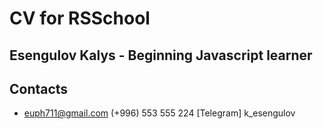 # CV for RSSchool
## Esengulov Kalys - Beginning Javascript learner

## Contacts 

- euph711@gmail.com
(+996) 553 555 224
[Telegram] k_esengulov

